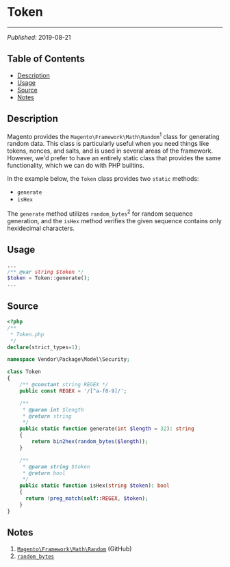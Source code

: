 # Token

---

_Published_: 2019-08-21

## Table of Contents

+ [Description](#description)
+ [Usage](#usage)
+ [Source](#source)
+ [Notes](#notes)

## Description

Magento provides the `Magento\Framework\Math\Random`<sup>1</sup> class for
generating random data. This class is particularly useful when you need things
like tokens, nonces, and salts, and is used in several areas of the framework.
However, we'd prefer to have an entirely static class that provides the same
functionality, which we can do with PHP builtins.

In the example below, the `Token` class provides two `static` methods:

+ `generate`
+ `isHex`

The `generate` method utilizes `random_bytes`<sup>2</sup> for random sequence
generation, and the `isHex` method verifies the given sequence contains only
hexidecimal characters.

## Usage

```php
...
/** @var string $token */
$token = Token::generate();
...
```

## Source

```php
<?php
/**
 * Token.php
 */
declare(strict_types=1);

namespace Vendor\Package\Model\Security;

class Token
{
    /** @constant string REGEX */
    public const REGEX = '/[^a-f0-9]/';

    /**
     * @param int $length
     * @return string
     */
    public static function generate(int $length = 32): string
    {
        return bin2hex(random_bytes($length));
    }

    /**
     * @param string $token
     * @return bool
     */
    public static function isHex(string $token): bool
    {
      return !preg_match(self::REGEX, $token);
    }
}
```

## Notes

1. [`Magento\Framework\Math\Random`](https://github.com/magento/magento2/blob/2.3/lib/internal/Magento/Framework/Math/Random.php) (GitHub)
2. [`random_bytes`](https://www.php.net/manual/en/function.random-bytes.php)
